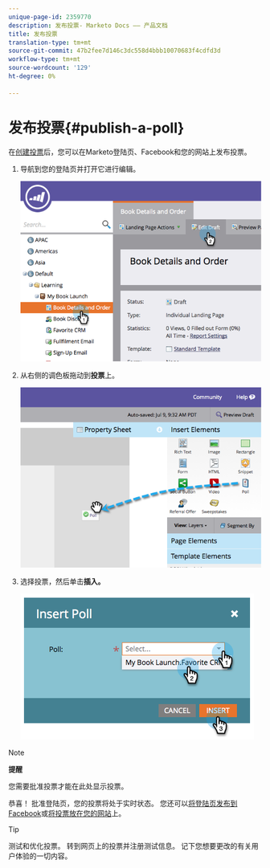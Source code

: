 ```yaml
---
unique-page-id: 2359770
description: 发布投票- Marketo Docs —— 产品文档
title: 发布投票
translation-type: tm+mt
source-git-commit: 47b2fee7d146c3dc558d4bbb10070683f4cdfd3d
workflow-type: tm+mt
source-wordcount: '129'
ht-degree: 0%

---
```



# 发布投票{#publish-a-poll}

在[创建投票](create-a-poll.md)后，您可以在Marketo登陆页、Facebook和您的网站上发布投票。

1. 导航到您的登陆页并打开它进行编辑。

   ![](assets/image2014-9-19-10-3a45-3a23.png)

1. 从右侧的调色板拖动到&#x200B;**投票**&#x200B;上。

   ![](assets/image2014-9-19-10-3a45-3a50.png)

1. 选择投票，然后单击&#x200B;**插入。**

   ![](assets/image2014-9-19-10-3a45-3a58.png)

>[!NOTE]
>
>**提醒**
>
>您需要批准投票才能在此处显示投票。

恭喜！ 批准登陆页，您的投票将处于实时状态。 您还可以[将登陆页发布到Facebook](../../../../product-docs/demand-generation/facebook/publish-landing-pages-to-facebook.md)或[将投票放在您的网站](../../../../product-docs/demand-generation/social/social-functions/deploy-social-on-your-website.md)上。

>[!TIP]
>
>测试和优化投票。 转到网页上的投票并注册测试信息。 记下您想要更改的有关用户体验的一切内容。

